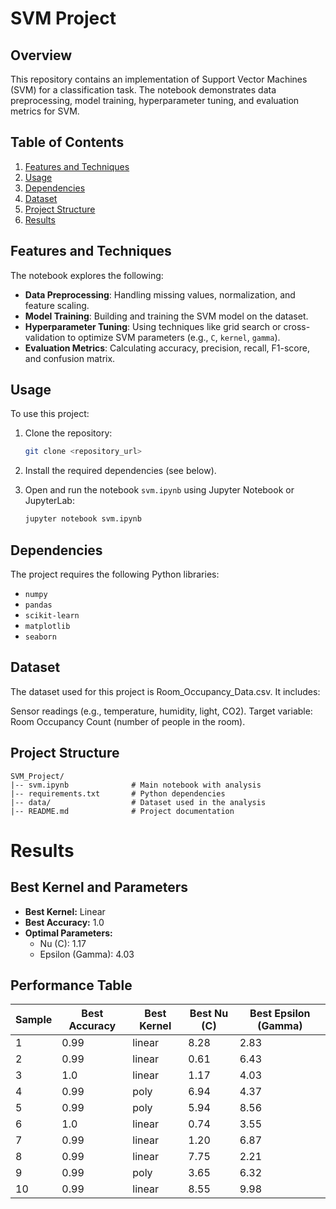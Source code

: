 # SVM Project

## Overview
This repository contains an implementation of Support Vector Machines (SVM) for a classification task. The notebook demonstrates data preprocessing, model training, hyperparameter tuning, and evaluation metrics for SVM.

## Table of Contents
1. [Features and Techniques](#features-and-techniques)
2. [Usage](#usage)
3. [Dependencies](#dependencies)
4. [Dataset](#dataset)
5. [Project Structure](#project-structure)
6. [Results](#results)


## Features and Techniques
The notebook explores the following:

- **Data Preprocessing**: Handling missing values, normalization, and feature scaling.
- **Model Training**: Building and training the SVM model on the dataset.
- **Hyperparameter Tuning**: Using techniques like grid search or cross-validation to optimize SVM parameters (e.g., `C`, `kernel`, `gamma`).
- **Evaluation Metrics**: Calculating accuracy, precision, recall, F1-score, and confusion matrix.

## Usage
To use this project:

1. Clone the repository:
   ```bash
   git clone <repository_url>
   ```

2. Install the required dependencies (see below).

3. Open and run the notebook `svm.ipynb` using Jupyter Notebook or JupyterLab:
   ```bash
   jupyter notebook svm.ipynb
   ```

## Dependencies
The project requires the following Python libraries:
- `numpy`
- `pandas`
- `scikit-learn`
- `matplotlib`
- `seaborn`

## Dataset
The dataset used for this project is Room_Occupancy_Data.csv. It includes:

Sensor readings (e.g., temperature, humidity, light, CO2).
Target variable: Room Occupancy Count (number of people in the room).

## Project Structure
```
SVM_Project/
|-- svm.ipynb              # Main notebook with analysis
|-- requirements.txt       # Python dependencies
|-- data/                  # Dataset used in the analysis
|-- README.md              # Project documentation
```

# Results

## Best Kernel and Parameters
- **Best Kernel:** Linear  
- **Best Accuracy:** 1.0  
- **Optimal Parameters:**  
  - Nu (C): 1.17  
  - Epsilon (Gamma): 4.03

## Performance Table

| Sample | Best Accuracy | Best Kernel | Best Nu (C) | Best Epsilon (Gamma) |
|--------|---------------|-------------|-------------|-----------------------|
| 1      | 0.99          | linear      | 8.28        | 2.83                 |
| 2      | 0.99          | linear      | 0.61        | 6.43                 |
| 3      | 1.0           | linear      | 1.17        | 4.03                 |
| 4      | 0.99          | poly        | 6.94        | 4.37                 |
| 5      | 0.99          | poly        | 5.94        | 8.56                 |
| 6      | 1.0           | linear      | 0.74        | 3.55                 |
| 7      | 0.99          | linear      | 1.20        | 6.87                 |
| 8      | 0.99          | linear      | 7.75        | 2.21                 |
| 9      | 0.99          | poly        | 3.65        | 6.32                 |
| 10     | 0.99          | linear      | 8.55        | 9.98                 |


